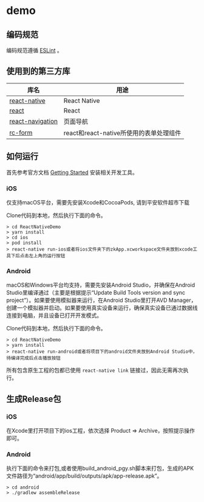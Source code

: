 # demo

## 编码规范

编码规范遵循 [ESLint](https://eslint.bootcss.com/) 。

## 使用到的第三方库

|库名|用途|
|-------|-----------|
|[react-native](https://github.com/facebook/react-native)|React Native|
|[react](https://github.com/facebook/react)|React|
|[react-navigation](https://reactnavigation.org/)|页面导航|
|[rc-form](https://github.com/react-component/form)|react和react-native所使用的表单处理组件|

## 如何运行

首先参考官方文档 [Getting Started](https://reactnative.dev/docs/getting-started.html) 安装相关开发工具。

### iOS

仅支持macOS平台，需要先安装Xcode和CocoaPods, 请到平安软件超市下载 

Clone代码到本地，然后执行下面的命令。
```
> cd ReactNativeDemo
> yarn install
> cd ios
> pod install
> react-native run-ios或者将ios文件夹下的zkApp.xcworkspace文件夹放到xcode工具下后点击左上角的运行按钮
```

### Android

macOS和Windows平台均支持，需要先安装Android Studio，并确保在Android Studio里编译通过（主要是根据提示“Update Build Tools version and sync project”）。如果要使用模拟器来运行，在Android Studio里打开AVD Manager，创建一个模拟器并启动。如果要使用真实设备来运行，确保真实设备已通过数据线连接到电脑，并且设备已打开开发模式。  

Clone代码到本地，然后执行下面的命令。
```
> cd ReactNativeDemo
> yarn install
> react-native run-android或者将项目下的android文件夹放到Android Studio中，待编译完成后点击播放按钮
```

所有包含原生工程的包都已使用 `react-native link` 链接过，因此无需再次执行。

## 生成Release包

### iOS

在Xcode里打开项目下的ios工程，依次选择 Product => Archive，按照提示操作即可。

### Android

执行下面的命令来打包,或者使用build_android_pgy.sh脚本来打包，生成的APK文件路径为“android/app/build/outputs/apk/app-release.apk”。
```
> cd android
> ./gradlew assembleRelease
```